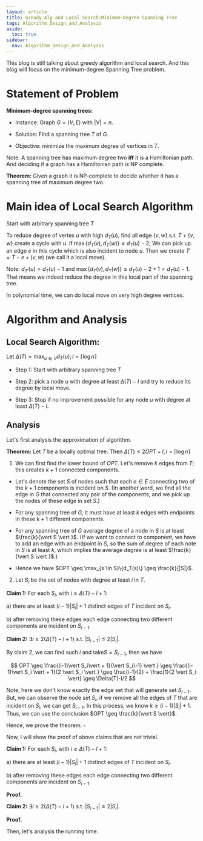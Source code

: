 ```yaml
---
layout: article
title: Gready Alg and Local Search:Minimum-Degree Spanning Tree
tags: Algorithm_Design_and_Analysis
aside:
  toc: true
sidebar:
  nav: Algorithm_Design_and_Analysis
---
```


This blog is still talking about greedy algorithm and local search. And this blog will focus on 
the minimum-degree Spanning Tree problem.

<!--more-->

# Statement of Problem

**Minimum-degree spanning trees:**

- Instance: Graph $G = (V, E)$ with $\vert V\vert = n$.

- Solution: Find a spanning tree $T$ of $G$.

- Objective: minimize the maximum degree of vertices in $T$.

Note: A spanning tree has maximum degree two **iff** it is a Hamiltonian path. And deciding if a graph has a Hamiltonian path is NP complete.

**Theorem:** Given a graph it is NP-complete to decide whether it has a spanning tree of maximum degree two.



# Main idea of Local Search Algorithm

Start with arbitrary spanning tree $T$

To reduce degree of vertex $u$ with high ${d_T(u)}$, find all edge ${\{v, w\}}$ s.t. ${T + \{v, w\}}$ create a cycle with $u$. If $\max\{d_T(v), d_T(w)\} \leq d_T(u) - 2$; We can pick up an edge $e$ in this cycle which is also incident to node ${u}$. Then we create $T' = T - e + (v, w)$ (we call it a local move).

Note: $d_{T'}(u) = d_T(u) - 1$ and $\max\{d_T(v), d_T(w)\} \leq d_T(u) - 2 + 1 = d_T(u) - 1$. That means we indeed reduce the degree in this local part of the spanning tree.

In polynomial time, we can do local move on very high degree vertices.



# Algorithm and Analysis

## Local Search Algorithm:

Let ${\Delta(T) = \max_{u \in V} d_T(u); l = \left\lceil \log n \right\rceil}$

- Step 1: Start with arbitrary spanning tree $T$

- Step 2: pick a node $u$ with degree at least $\Delta(T) - l$ and try to reduce its degree by local move.

- Step 3: Stop if no improvement possible for any node $u$ with degree at least $\Delta(T) - l$.

## Analysis

Let's first analysis the approximation of algorithm. 

**Theorem:** Let $T$ be a locally optimal tree. Then ${\Delta(T) \leq 2OPT + l, l = \left\lceil \log n \right\rceil}$

1. We can first find the lower bound of $OPT$. Let's remove $k$ edges from $T$; this creates $k + 1$ connected components.

  - Let's denote the set $S$ of nodes such that each $e \in E$ connecting two of the $k + 1$ components is incident on $S$. (In another word, we find all the edge in $G$ that connected any pair of the components, and we pick up the nodes of these edge in set $S$.)

  - For any spanning tree of $G$, it must have at least $k$ edges with endpoints in these $k+1$ different components.

  - For any spanning tree of $G$ average degree of a node in $S$ is at least $\frac{k}{\vert S \vert }$. (If we want to connect to component, we have to add an edge with an endpoint in $S$, so the sum of degree of each note in $S$ is at least $k$, which implies the average degree is at least $\frac{k}{\vert S \vert }$.)

  - Hence we have $OPT \geq \max_{s \in S}\{d_T(s)\} \geq \frac{k}{|S|}$.

2. Let $S_i$ be the set of nodes with degree at least $i$ in $T$.

**Claim 1:** For each $S_i$, with $i \geq \Delta(T) - l + 1$:

  a) there are at least $(i - 1)|S_i| + 1$ distinct edges of $T$ incident on $S_i$.

  b) after removing these edges each edge connecting two different components are incident on $S_{i-1}$.

**Claim 2:** $\exists i \geq 2(\Delta(T) - l + 1)$ s.t. $|S_{i-1}| \leq 2|S_i|$.



By claim 2, we can find such $i$ and take$S = S_{i-1}$, then we have 

$$
OPT \geq  \frac{(i-1)\vert S_i\vert + 1}{\vert S_{i-1} \vert } \geq \frac{(i-1)\vert S_i \vert + 1}{2 \vert S_i \vert } \geq \frac{i-1}{2} + \frac{1}{2 \vert S_i \vert} \geq \Delta(T)-l/2
$$

Note, here we don't know exactly the edge set that will generate set $S_{i-1}$. But, we can observe the node set $S_{i}$, if we remove all the edges of $T$ that are incident on $S_i$, we can get $S_{i-1}$. In this process, we know $k \geq (i - 1)|S_i| + 1$. Thus, we can use the conclusion $OPT \geq \frac{k}{\vert S \vert}$.

Hence, we prove the theorem. $\square$



Now, I will show the proof of above claims that are not trivial. 



**Claim 1:** For each $S_i$, with $i \geq \Delta(T) - l + 1$:

  a) there are at least $(i - 1)|S_i| + 1$ distinct edges of $T$ incident on $S_i$.

  b) after removing these edges each edge connecting two different components are incident on $S_{i-1}$.



**Proof.** 



**Claim 2:** $\exists i \geq 2(\Delta(T) - l + 1)$ s.t. $|S_{i-1}| \leq 2|S_i|$.



**Proof.** 





Then, let's analysis the running time. 



